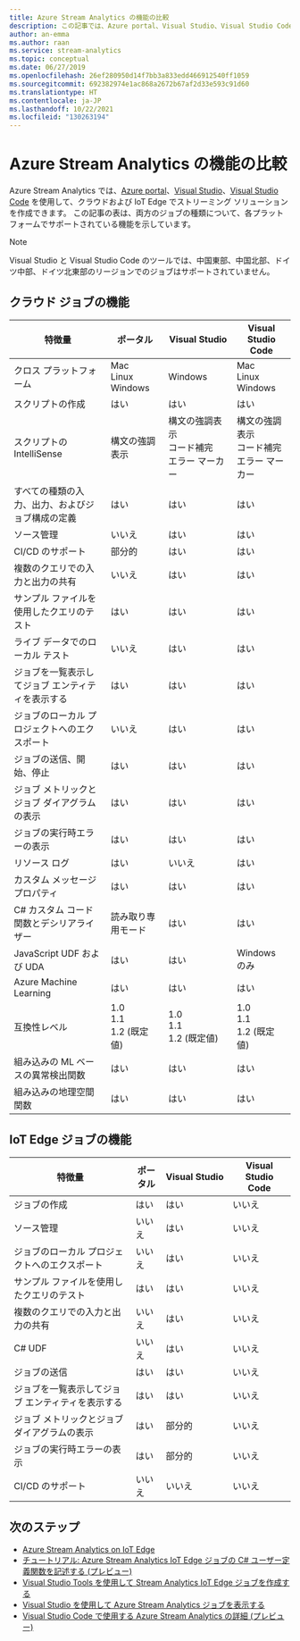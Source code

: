 ```yaml
---
title: Azure Stream Analytics の機能の比較
description: この記事では、Azure portal、Visual Studio、Visual Studio Code でサポートされている、Azure Stream Analytics のクラウド ジョブと IoT Edge ジョブの機能を比較します。
author: an-emma
ms.author: raan
ms.service: stream-analytics
ms.topic: conceptual
ms.date: 06/27/2019
ms.openlocfilehash: 26ef280950d14f7bb3a833edd466912540ff1059
ms.sourcegitcommit: 692382974e1ac868a2672b67af2d33e593c91d60
ms.translationtype: HT
ms.contentlocale: ja-JP
ms.lasthandoff: 10/22/2021
ms.locfileid: "130263194"
---
```

# <a name="azure-stream-analytics-feature-comparison"></a>Azure Stream Analytics の機能の比較

Azure Stream Analytics では、[Azure portal](stream-analytics-quick-create-portal.md)、[Visual Studio](stream-analytics-quick-create-vs.md)、[Visual Studio Code](quick-create-visual-studio-code.md) を使用して、クラウドおよび IoT Edge でストリーミング ソリューションを作成できます。 この記事の表は、両方のジョブの種類について、各プラットフォームでサポートされている機能を示しています。

> [!NOTE]
> Visual Studio と Visual Studio Code のツールでは、中国東部、中国北部、ドイツ中部、ドイツ北東部のリージョンでのジョブはサポートされていません。

## <a name="cloud-job-features"></a>クラウド ジョブの機能


|特徴量  |ポータル  |Visual Studio  |Visual Studio Code  |
|---------|---------|---------|---------|
|クロス プラットフォーム     |Mac</br>Linux</br>Windows         |Windows        |Mac</br>Linux</br>Windows          |
|スクリプトの作成     |はい         |はい         |はい         |
|スクリプトの IntelliSense     |構文の強調表示         |構文の強調表示</br>コード補完</br>エラー マーカー         |構文の強調表示</br>コード補完</br>エラー マーカー         |
|すべての種類の入力、出力、およびジョブ構成の定義     |はい         |はい         |はい         |
|ソース管理     |いいえ         |はい         |はい         |
|CI/CD のサポート     |部分的         |はい         |はい         |
|複数のクエリでの入力と出力の共有     |いいえ         |はい         |はい         |
|サンプル ファイルを使用したクエリのテスト     |はい         |はい        |はい         |
|ライブ データでのローカル テスト     |いいえ         |はい       |はい      |
|ジョブを一覧表示してジョブ エンティティを表示する     |はい         |はい        |はい         |
|ジョブのローカル プロジェクトへのエクスポート     |いいえ         |はい         |はい         |
|ジョブの送信、開始、停止     |はい         |はい         |はい         |
|ジョブ メトリックとジョブ ダイアグラムの表示     |はい         |はい         |はい         |
|ジョブの実行時エラーの表示     |はい         |はい         |はい         |
|リソース ログ     |はい         |いいえ         |はい         |
|カスタム メッセージ プロパティ     |はい         |はい         |はい       |
|C# カスタム コード関数とデシリアライザー|読み取り専用モード|はい|はい|
|JavaScript UDF および UDA     |はい         |はい         |Windows のみ         |
|Azure Machine Learning      |はい        |はい         |はい         |
|互換性レベル     |1.0</br>1.1</br>1.2 (既定値)         |1.0</br>1.1</br>1.2 (既定値)           |1.0</br>1.1</br>1.2 (既定値)           |
|組み込みの ML ベースの異常検出関数     |はい         |はい         |はい         |
|組み込みの地理空間関数     |はい         |はい         |はい         |



## <a name="iot-edge-job-features"></a>IoT Edge ジョブの機能

|特徴量  |ポータル  |Visual Studio  |Visual Studio Code  |
|---------|---------|---------|---------|
|ジョブの作成     |はい         |はい         |いいえ         |
|ソース管理     |いいえ         |はい         |いいえ         |
|ジョブのローカル プロジェクトへのエクスポート     |いいえ         |はい         |いいえ         |
|サンプル ファイルを使用したクエリのテスト     |はい         |はい         |いいえ         |
|複数のクエリでの入力と出力の共有     |いいえ         |はい         |いいえ         |
|C# UDF     |いいえ         |はい         |いいえ         |
|ジョブの送信     |はい         |はい         |いいえ         |
|ジョブを一覧表示してジョブ エンティティを表示する     |はい         |はい         |いいえ         |
|ジョブ メトリックとジョブ ダイアグラムの表示     |はい         |部分的         |いいえ         |
|ジョブの実行時エラーの表示     |はい         |部分的         |いいえ         |
|CI/CD のサポート     |いいえ         |いいえ         |いいえ         |


## <a name="next-steps"></a>次のステップ

* [Azure Stream Analytics on IoT Edge](stream-analytics-edge.md)
* [チュートリアル: Azure Stream Analytics IoT Edge ジョブの C# ユーザー定義関数を記述する (プレビュー)](stream-analytics-edge-csharp-udf.md)
* [Visual Studio Tools を使用して Stream Analytics IoT Edge ジョブを作成する](stream-analytics-tools-for-visual-studio-edge-jobs.md)
* [Visual Studio を使用して Azure Stream Analytics ジョブを表示する](stream-analytics-vs-tools.md)
* [Visual Studio Code で使用する Azure Stream Analytics の詳細 (プレビュー)](visual-studio-code-explore-jobs.md)


